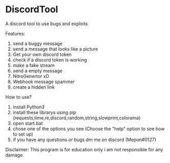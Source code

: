 # DiscordTool
A discord tool to use bugs and exploits

Features:

1. send a buggy message
2. send a message that looks like a picture
3. Get your own discord token
4. check if a discord token is working
5. make a fake stream
6. send a empty message
7. NitroGenertor xD
8. Webhook message spammer
9. create a hidden link


How to use?

1. Install Python3
2. install these librarys using pip (requests,time,re,discord,random,string,slowprint,colorama)
3. open start.bat
4. chose one of the options you see (Choose the "help" option to see how to set up)
5. if you have any questions or bugs dm me on discord (Mepon#0127)

Disclaimer:
This program is for education only i am not responsible for any damage.


